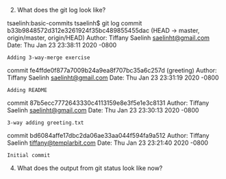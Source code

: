 2. What does the git log look like?

tsaelinh:basic-commits tsaelinh$ git log
commit b33b9848572d312e3261924f35bc489855455dac (HEAD -> master, origin/master, origin/HEAD)
Author: Tiffany Saelinh <saelinht@gmail.com>
Date:   Thu Jan 23 23:38:11 2020 -0800

    Adding 3-way-merge exercise

commit fe4ffde0f877a7009b24a9ea8f707bc35a6c257d (greeting)
Author: Tiffany Saelinh <saelinht@gmail.com>
Date:   Thu Jan 23 23:31:19 2020 -0800

    Adding README

commit 87b5ecc7772643330c4113159e8e3f5e1e3c8131
Author: Tiffany Saelinh <saelinht@gmail.com>
Date:   Thu Jan 23 23:30:13 2020 -0800

    3-way adding greeting.txt

commit bd6084affe17dbc2da06ae33aa044f594fa9a512
Author: Tiffany Saelinh <tiffany@templarbit.com>
Date:   Thu Jan 23 23:21:40 2020 -0800

    Initial commit

4. What does the output from git status look like now?
